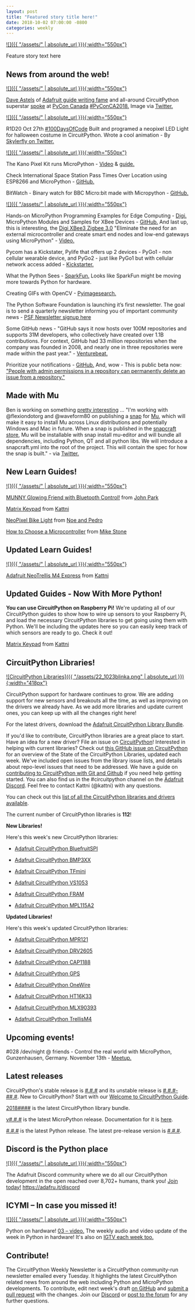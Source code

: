 ```yaml
---
layout: post
title: "Featured story title here!"
date: 2018-10-02 07:00:00 -0800
categories: weekly
---
```


[![]({{ "/assets/" | absolute_url }}){:width="550px"}]()

Feature story text here

## News from around the web!

[![]({{ "/assets/" | absolute_url }}){:width="550px"}]()

[Dave Astels](https://twitter.com/dastels/status/1061238524245143552) of [Adafruit guide writing fame](https://learn.adafruit.com/users/dastels) and all-around CircuitPython superstar [spoke](https://www.eventbrite.com/e/pycon-canada-2018-tickets-50040345019) at [PyCon Canada](https://2018.pycon.ca/) [#PyConCA2018.](https://twitter.com/hashtag/PyConCA2018?src=hash) Image via [Twitter.](https://twitter.com/Cleo_Qc/status/1061290004654288896)

[![]({{ "/assets/" | absolute_url }}){:width="550px"}]()

R1D20 Oct 27th [#100DaysOfCode](https://twitter.com/hashtag/100DaysOfCode?src=hash) Built and programed a neopixel LED Light for halloween costume in CircuitPython. Wrote a cool animation - By [Skylerfly on Twitter.](https://twitter.com/skylerfly/status/1060925298462535680)

[![]({{ "/assets/" | absolute_url }}){:width="550px"}]()

The Kano Pixel Kit runs MicroPython - [Video](https://www.youtube.com/watch?v=hdKnQ6S1Gck) & [guide.](https://www.instructables.com/id/Flashing-MicroPython-on-Kano-Pixel-Kit/)

Check International Space Station Pass Times Over Location using ESP8266 and MicroPython - [GitHub.](https://github.com/mrprompt/ISS-Overhead-Check)

BitWatch - Binary watch for BBC Micro:bit made with Micropython - [GitHub.](https://github.com/petejbell/bitwatch)

[![]({{ "/assets/" | absolute_url }}){:width="550px"}]()

Hands-on MicroPython Programming Examples for Edge Computing - [Digi.](https://www.digi.com/blog/hands-on-micropython-programming-examples-for-edge-computing-part-1/) MicroPython Modules and Samples for XBee Devices - [GitHub.](https://github.com/digidotcom/xbee-micropython) And last up, this is interesting, the [Digi XBee3 Zigbee 3.0](https://www.digi.com/products/xbee-rf-solutions/2-4-ghz-modules/xbee3-zigbee-3) "Eliminate the need for an external microcontroller and create smart end nodes and low-end gateways using MicroPython" - [Video.](https://www.youtube.com/watch?v=QIwI-gUOCik)

Pycom has a Kickstater, Pylife that offers up 2 devices - PyGo1 - non cellular wearable device, and PyGo2 - just like PyGo1 but with cellular network access added - [Kickstarter.](https://www.kickstarter.com/projects/pycom/pylife)

What the Python Sees - [SparkFun.](https://www.sparkfun.com/news/2815) Looks like SparkFun might be moving more towards Python for hardware.

Creating GIFs with OpenCV - [Pyimagesearch.](https://www.pyimagesearch.com/2018/11/05/creating-gifs-with-opencv/)

The Python Software Foundation is launching it’s first newsletter. The goal is to send a quarterly newsletter informing you of important community news - [PSF Newsletter signup here](https://www.python.org/psf/newsletter/)

Some GitHub news - "GitHub says it now hosts over 100M repositories and supports 31M developers, who collectively have created over 1.1B contributions. For context, GitHub had 33 million repositories when the company was founded in 2008, and nearly one in three repositories were made within the past year." - [Venturebeat.](https://venturebeat.com/2018/11/08/github-passes-100-million-repositories/)

Prioritize your notifications - [GitHub.](https://twitter.com/github/status/1058470757980721152) And, wow - This is public beta now: ["People with admin permissions in a repository can permanently delete an issue from a repository."](https://help.github.com/articles/deleting-an-issue/)

## Made with Mu

Ben is working on something [pretty interesting](https://github.com/mu-editor/mu/issues/698) ... "I'm working with @flexiondotorg and @waveform80 on publishing a [snap](https://en.wikipedia.org/wiki/Snappy_(package_manager)) for [Mu](https://codewith.mu/), which will make it easy to install Mu across Linux distributions and potentially Windows and Mac in future. When a snap is published in the [snapcraft store](https://snapcraft.io/), Mu will be installable with snap install mu-editor and will bundle all dependencies, including Python, QT and all python libs. We will introduce a snapcraft.yml into the root of the project. This will contain the spec for how the snap is built." - via [Twitter.](https://twitter.com/ben_nuttall/status/1059956595549970432)

## New Learn Guides!

[![]({{ "/assets/" | absolute_url }}){:width="550px"}]()

[MUNNY Glowing Friend with Bluetooth Control!](https://learn.adafruit.com/munny-lamp) from [John Park](https://learn.adafruit.com/users/johnpark)

[Matrix Keypad](https://learn.adafruit.com/matrix-keypad) from [Kattni](https://learn.adafruit.com/users/kattni)

[NeoPixel Bike Light](https://learn.adafruit.com/neopixel-headlight) from [Noe and Pedro](https://learn.adafruit.com/users/pixil3d)

[How to Choose a Microcontroller](https://learn.adafruit.com/how-to-choose-a-microcontroller) from [Mike Stone](https://learn.adafruit.com/users/adafruit_support_mike)

## Updated Learn Guides!

[![]({{ "/assets/" | absolute_url }}){:width="550px"}]()

[Adafruit NeoTrellis M4 Express](https://learn.adafruit.com/adafruit-neotrellis-m4) from [Kattni](https://learn.adafruit.com/users/kattni)

## Updated Guides - Now With More Python!

**You can use CircuitPython on Raspberry Pi!** We're updating all of our CircuitPython guides to show how to wire up sensors to your Raspberry Pi, and load the necessary CircuitPython libraries to get going using them with Python. We'll be including the updates here so you can easily keep track of which sensors are ready to go. Check it out!

[Matrix Keypad](https://learn.adafruit.com/matrix-keypad) from [Kattni](https://learn.adafruit.com/users/kattni)

## CircuitPython Libraries!

[![CircuitPython Libraries]({{ "/assets/22_1023blinka.png" | absolute_url }}){:width="418px"}](https://github.com/adafruit/Adafruit_CircuitPython_Bundle/releases/latest)

CircuitPython support for hardware continues to grow. We are adding support for new sensors and breakouts all the time, as well as improving on the drivers we already have. As we add more libraries and update current ones, you can keep up with all the changes right here!

For the latest drivers, download the [Adafruit CircuitPython Library Bundle](https://github.com/adafruit/Adafruit_CircuitPython_Bundle/releases/latest).

If you'd like to contribute, CircuitPython libraries are a great place to start. Have an idea for a new driver? File an issue on [CircuitPython](https://github.com/adafruit/circuitpython/issues)! Interested in helping with current libraries? Check out [this GitHub issue on CircuitPython](https://github.com/adafruit/circuitpython/issues/1246) for an overview of the State of the CircuitPython Libraries, updated each week. We've included open issues from the library issue lists, and details about repo-level issues that need to be addressed. We have a guide on [contributing to CircuitPython with Git and Github](https://learn.adafruit.com/contribute-to-circuitpython-with-git-and-github) if you need help getting started. You can also find us in the #circuitpython channel on the [Adafruit Discord](https://adafru.it/discord). Feel free to contact Kattni (@kattni) with any questions.

You can check out this [list of all the CircuitPython libraries and drivers available](https://github.com/adafruit/Adafruit_CircuitPython_Bundle/blob/master/circuitpython_library_list.md). 

The current number of CircuitPython libraries is **112**!

**New Libraries!**

Here's this week's new CircuitPython libraries:

* [Adafruit CircuitPython BluefruitSPI](https://github.com/adafruit/Adafruit_CircuitPython_BluefruitSPI)

* [Adafruit CircuitPython BMP3XX](https://github.com/adafruit/Adafruit_CircuitPython_BMP3XX)

* [Adafruit CircuitPython TFmini](https://github.com/adafruit/Adafruit_CircuitPython_TFmini)

* [Adafruit CircuitPython VS1053](https://github.com/adafruit/Adafruit_CircuitPython_VS1053)

* [Adafruit CircuitPython FRAM](https://github.com/adafruit/Adafruit_CircuitPython_FRAM)

* [Adafruit CircuitPython MPL115A2](https://github.com/adafruit/Adafruit_CircuitPython_MPL115A2)

**Updated Libraries!**

Here's this week's updated CircuitPython libraries:

* [Adafruit CircuitPython MPR121](https://github.com/adafruit/Adafruit_CircuitPython_MPR121)

* [Adafruit CircuitPython DRV2605](https://github.com/adafruit/Adafruit_CircuitPython_DRV2605)

* [Adafruit CircuitPython CAP1188](https://github.com/adafruit/Adafruit_CircuitPython_CAP1188)

* [Adafruit CircuitPython GPS](https://github.com/adafruit/Adafruit_CircuitPython_GPS)

* [Adafruit CircuitPython OneWire](https://github.com/adafruit/Adafruit_CircuitPython_OneWire)

* [Adafruit CircuitPython HT16K33](https://github.com/adafruit/Adafruit_CircuitPython_HT16K33)

* [Adafruit CircuitPython MLX90393](https://github.com/adafruit/Adafruit_CircuitPython_MLX90393)

* [Adafruit CircuitPython TrellisM4](https://github.com/adafruit/Adafruit_CircuitPython_TrellisM4)

## Upcoming events!

#028 /dev/night @ friends - Control the real world with MicroPython, Gunzenhausen, Germany. November 13th - [Meetup.](https://www.meetup.com/de-DE/dev_night/events/255193266/)

## Latest releases

CircuitPython's stable release is [#.#.#](https://github.com/adafruit/circuitpython/releases/latest) and its unstable release is [#.#.#-##.#](https://github.com/adafruit/circuitpython/releases). New to CircuitPython? Start with our [Welcome to CircuitPython Guide](https://learn.adafruit.com/welcome-to-circuitpython).

[2018####](https://github.com/adafruit/Adafruit_CircuitPython_Bundle/releases/latest) is the latest CircuitPython library bundle.

[v#.#.#](https://micropython.org/download) is the latest MicroPython release. Documentation for it is [here](http://docs.micropython.org/en/latest/pyboard/).

[#.#.#](https://www.python.org/downloads/) is the latest Python release. The latest pre-release version is [#.#.#](https://www.python.org/download/pre-releases/).

## Discord is the Python place

[![]({{ "/assets/" | absolute_url }}){:width="550px"}]()

The Adafruit Discord community where we do all our CircuitPython development in the open reached over 8,702+ humans, thank you! [Join today!](https://adafru.it/discord) https://adafru.it/discord

## ICYMI – In case you missed it!

[![]({{ "/assets/" | absolute_url }}){:width="550px"}]()

Python on hardware! [03 – video.](https://youtu.be/h4QbMHmnsDc) The weekly audio and video update of the week in Python in hardware! It's also on [IGTV each week too.](https://www.instagram.com/adafruit/channel/)

## Contribute!

The CircuitPython Weekly Newsletter is a CircuitPython community-run newsletter emailed every Tuesday. It highlights the latest CircuitPython related news from around the web including Python and MicroPython developments. To contribute, edit next week's draft [on GitHub](https://github.com/adafruit/circuitpython-weekly-newsletter/tree/gh-pages/_drafts) and [submit a pull request](https://help.github.com/articles/editing-files-in-your-repository/) with the changes. Join our [Discord](https://adafru.it/discord) or [post to the forum](https://forums.adafruit.com/viewforum.php?f=60) for any further questions.
